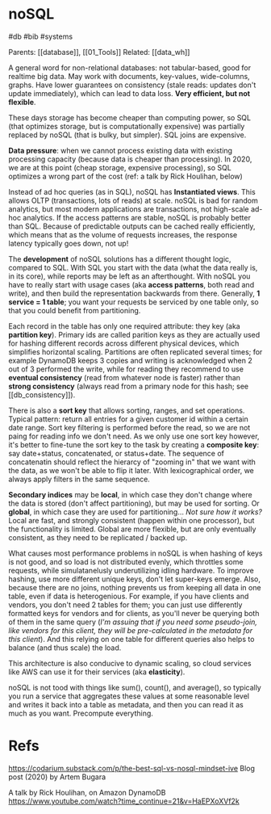 # noSQL

#db #bib #systems

Parents: [[database]], [[01_Tools]]
Related: [[data_wh]]

A general word for non-relational databases: not tabular-based, good for realtime big data. May work with documents, key-values, wide-columns, graphs. Have lower guarantees on consistency (stale reads: updates don't update immediately), which can lead to data loss. **Very efficient, but not flexible**.

These days storage has become cheaper than computing power, so SQL (that optimizes storage, but is computationally expensive) was partially replaced by noSQL (that is bulky, but simpler). SQL joins are expensive.

**Data pressure**: when we cannot process existing data with existing processing capacity (because data is cheaper than processing). In 2020, we are at this point (cheap storage, expensive processing), so SQL optimizes a wrong part of the cost (ref: a talk by Rick Houlihan, below)

Instead of ad hoc queries (as in SQL), noSQL has **Instantiated views**. This allows OLTP (transactions, lots of reads) at scale. noSQL is bad for random analytics, but most modern applications are transactions, not high-scale ad-hoc analytics. If the access patterns are stable, noSQL is probably better than SQL. Because of predictable outputs can be cached really efficiently, which means that as the volume of requests increases, the response latency typically goes down, not up!

The **development** of noSQL solutions has a different thought logic, compared to SQL. With SQL you start with the data (what the data really is, in its core), while reports may be left as an afterthought. With noSQL you have to really start with usage cases (aka **access patterns**, both read and write), and then build the representation backwards from there. Generally, **1 service = 1 table**; you want your requests be serviced by one table only, so that you could benefit from partitioning.

Each record in the table has only one required attribute: they key (aka **partition key**). Primary ids are called parition keys as they are actually used for hashing different records across different physical devices, which simplifies horizontal scaling. Partitions are often replicated several times; for example DynamoDB keeps 3 copies and writing is acknowledged when 2 out of 3 performed the write, while for reading they recommend to use **eventual consistency** (read from whatever node is faster) rather than **strong consistency** (always read from a primary node for this hash; see [[db_consistency]]).

There is also a **sort key** that allows sorting, ranges, and set operations. Typical pattern: return all entries for a given customer id within a certain date range. Sort key filtering is performed before the read, so we are not paing for reading info we don't need. As we only use one sort key however, it's better to fine-tune the sort key to the task by creating a **composite key**: say date+status, concatenated, or status+date. The sequence of concatenatin should reflect the hierarcy of "zooming in" that we want with the data, as we won't be able to flip it later. With lexicographical order, we always apply filters in the same sequence.

**Secondary indices** may be **local**, in which case they don't change where the data is stored (don't affect partitioning), but may be used for sorting. Or **global**, in which case they are used for partitioning… _Not sure how it works?_ Local are fast, and strongly consistent (happen within one processor), but the functionality is limited. Global are more flexible, but are only eventually consistent, as they need to be replicated / backed up.

What causes most performance problems in noSQL is when hashing of keys is not good, and so load is not distributed evenly, which throttles some requests, while simulatanelusly underutilizing idling hardware. To improve hashing, use more different unique keys, don't let super-keys emerge. Also, because there are no joins, nothing prevents us from keeping all data in one table, even if data is heterogenious. For example, if you have clients and vendors, you don't need 2 tables for them; you can just use differently formatted keys for vendors and for clients, as you'll never be querying both of them in the same query (_I'm assuing that if you need some pseudo-join, like vendors for this client, they will be pre-calculated in the metadata for this client_). And this relying on one table for different queries also helps to balance (and thus scale) the load.

This architecture is also conducive to dynamic scaling, so cloud services like AWS can use it for their services (aka **elasticity**).

noSQL is not tood with things like sum(), count(), and average(), so typically you run a service that aggregates these values at some reasonable level and writes it back into a table as metadata, and then you can read it as much as you want. Precompute everything.

# Refs

https://codarium.substack.com/p/the-best-sql-vs-nosql-mindset-ive
Blog post (2020) by Artem Bugara

A talk by Rick Houlihan, on Amazon DynamoDB
https://www.youtube.com/watch?time_continue=21&v=HaEPXoXVf2k